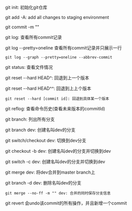 git init: 初始化git仓库

git add -A: add all changes to staging environment

git commit -m ""

git log: 查看所有commit记录

git log --pretty=oneline 查看所有commit记录并只展示一行

```
git log --graph --pretty=oneline --abbrev-commit
```

git status: 查看文件情况

git reset --hard HEAD^: 回退到上一个版本

git reset --hard HEAD^^: 回退到上上个版本

```
git reset --hard [commit id]: 回退到具体某一个版本
```



git reflog: 查看命令历史(查看未来版本的commitId)

git branch: 列出所有分支

git branch dev: 创建名叫dev的分支

git switch/checkout dev: 切换到dev分支

git checkout -b dev: 创建名叫dev的分支并切换到dev

git switch -c dev: 创建名叫dev的分支并切换到dev

git merge dev: 将dev合并到master branch上

git branch -d dev: 删除名叫dev的分支

```
git merge --no-ff -m "" dev: 合并的同时保存分支信息
```

git revert <SHA> 会undo该commit的所有操作，并且新增一个commit
